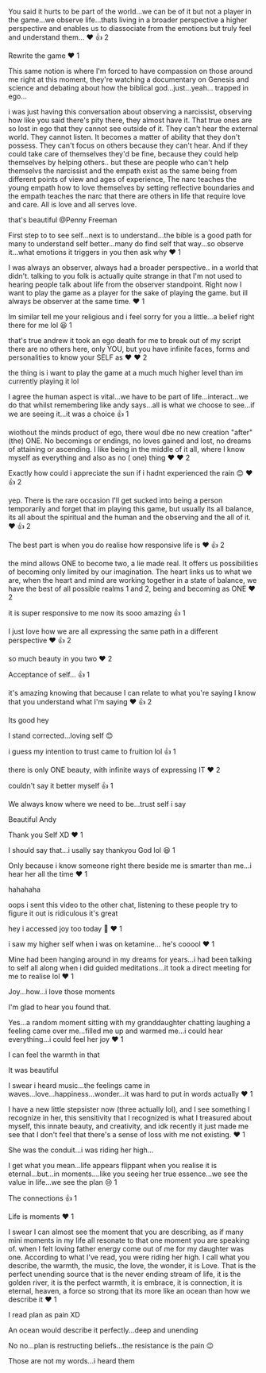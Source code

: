 You said it hurts to be part of the world...we can be of it but not a player in the game...we observe life...thats living in a broader perspective a higher perspective and enables us to diassociate from the emotions but truly feel and understand them...
❤
👍
2



Rewrite the game
❤
1



This same notion is where I'm forced to have compassion on those around me right at this moment, they're watching a documentary on Genesis and science and debating about how the biblical god...just...yeah... trapped in ego...



i was just having this conversation about observing a narcissist, observing how like you said there's pity there, they almost have it.
That true ones are so lost in ego that they cannot see outside of it. They can't hear the external world. They cannot listen. It becomes a matter of ability that they don't possess. They can't focus on others because they can't hear.
And if they could take care of themselves they'd be fine, because they could help themselves by helping others.. but these are people who can't help themselvs
the narcissist and the empath exist as the same  being from different points   of view and ages of experience, The narc teaches the young empath how to love themselves by setting reflective boundaries and the empath teaches the narc that there are others in life that require love and care. All is love and all serves love.



that's beautiful
@Penny Freeman



First step to to see self...next is to understand...the bible is a good path for many to understand self better...many do find self that way...so observe it...what emotions it triggers in you then ask why
❤
1



I was always an observer, always had a broader perspective.. in a world that didn't. talking to you folk is actually quite strange in that I'm not used to hearing people talk about life from the observer standpoint.
Right now I want to play the game as a player for the sake of playing the game. but ill always be observer at the same time.
❤
1



Im similar tell me your religious and i feel sorry for you a little...a belief right there for me lol
😆
1



that's true andrew it took an ego death for me to break out of my script
there are no others here, only YOU, but you have infinite faces, forms and personalities to know your SELF as  ❤
❤
2



the thing is i want to play the game at a much much higher level than im currently playing it lol



I agree the human aspect is vital...we have to be part of life...interact...we do that whilst remembering like andy says...all is what we choose to see...if we are seeing it...it was a choice
👍
1



wiothout the minds product of ego, there woul dbe no new creation "after" (the) ONE. No becomings or endings, no loves gained and lost, no dreams  of attaining or ascending. I like being in the middle of it all, where I know myself as everything and also as no ( one) thing  ❤
❤
2



Exactly how could i appreciate the sun if i hadnt experienced the rain 😊
❤
👍
2



yep. There is the rare occasion I'll get sucked into being a person temporarily and forget that im playing this game, but usually its all balance, its all about the spiritual and the human and the observing and the all of it.
❤
👍
2



The best part is when you do realise how responsive life is
❤
👍
2



the mind allows ONE to become two, a lie made real. It offers us possibilities of becoming only limited by our imagination. The heart  links us to what we are, when the heart and mind are working together in a state of balance, we have the best   of all possible realms 1 and 2, being and becoming as ONE
❤
2



it is super responsive to me now its sooo amazing
👍
1



I just love how we are all expressing the same path in a different perspective
❤
👍
2



so much beauty in you two
❤
2



Acceptance of self...
👍
1



it's amazing knowing that because I can relate to what you're saying I know that you understand what I'm saying
❤
👍
2



Its good hey



I stand corrected...loving self 😊



i guess my intention to trust came to fruition lol
👍
1



there is only ONE beauty, with infinite ways   of expressing IT
❤
2



couldn't say it better myself
👍
1



We always know where we need to be...trust self i say



Beautiful Andy



Thank you Self XD
❤
1



I should say that...i usally say thankyou God lol
😆
1



Only because i know someone right there beside me is smarter than me...i hear her all the time
❤
1



hahahaha



oops i sent this video to the other chat, listening to these people try to figure it out is ridiculous it's great



hey i accessed joy too today 🙂
❤
1



i saw my higher self when i was on ketamine... he's cooool
❤
1



Mine had been hanging around in my dreams for years...i had been talking to self all along when i did guided meditations...it took a direct meeting for me to realise lol
❤
1



Joy...how...i love those moments



I'm glad to hear you found that.



Yes...a random moment sitting with my granddaughter chatting laughing a feeling came over me...filled me up and warmed me...i could hear everything...i could feel her joy
❤
1



I can feel the warmth in that



It was beautiful



I swear i heard music...the feelings came in waves...love...happiness...wonder...it was hard to put in words actually
❤
1



I have a new little stepsister now (three actually lol), and I see something I recognize in her, this sensitivity that I recognized is what I treasured about myself, this innate beauty, and creativity, and idk recently it just made me see that I don't feel that there's a sense of loss with me not existing.
❤
1



She was the conduit...i was riding her high...



I get what you mean...life appears flippant when you realise it is eternal...but...in moments....like you seeing her true essence...we see the value in life...we see the plan
😢
1



The connections
👍
1



Life is moments
❤
1



I swear I can almost see the moment that you are describing, as if many mini moments in my life all resonate to that one moment you are speaking of. when I felt loving father energy come out of me for my daughter was one.
According to what I've read, you were riding her high.
I call what you describe, the warmth, the music, the love, the wonder, it is Love. That is the perfect unending source that is the never ending stream of life, it is the golden river, it is the perfect warmth, it is embrace, it is connection, it is eternal, heaven, a force so strong that its more like an ocean than how we describe it
❤
1



I read plan as pain XD



An ocean would describe it perfectly...deep and unending



No no...plan is restructing beliefs...the resistance is the pain 😉



Those are not my words...i heard them
